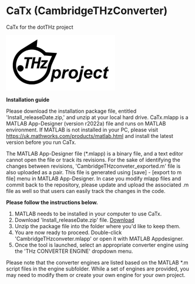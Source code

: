# CaTx (CambridgeTHzConverter)
CaTx for the dotTHz project

<img src="/Images/dotTHzProject_logo.png" height ="150">

**Installation guide**

Please download the installation package file, entitled 'Install_releaseDate.zip,' and unzip at your local hard drive. CaTx.mlapp is a MATLAB App-Designer (version r2022a) file and runs on MATLAB environment. If MATLAB is not installed in your PC, please visit https://uk.mathworks.com/products/matlab.html and install the latest version before you run CaTx. 

The MATLAB App-Designer file (*.mlapp) is a binary file, and a text editor cannot open the file or track its revisions. For the sake of identifying the changes between revisions, 'CambridgeTHzconveter_exported.m' file is also uploaded as a pair. This file is generated using [save] - [export to m file] menu in MATLAB App-Designer.  In case you modify mlapp files and commit back to the repository, please update and upload the associated .m file as well so that users can easily track the changes in the code.

**Please follow the instructions below.**
1. MATLAB needs to be installed in your computer to use CaTx.
2. Download 'Install_releaseDate.zip' file. <a href="/" download="Install_r230918.zip">Download</a>
3. Unzip the package file into the folder where you'd like to keep them.
4. You are now ready to proceed. Double-click 'CambridgeTHzconveter.mlapp' or open it with MATLAB Appdesigner.
5. Once the tool is launched, select an appropriate converter engine using the 'THz CONVERTER ENGINE' dropdown menu.

Please note that the converter engines are listed based on the MATLAB *.m script files in the engine subfolder. While a set of engines are provided, you may need to modify them or create your own engine for your own project.
